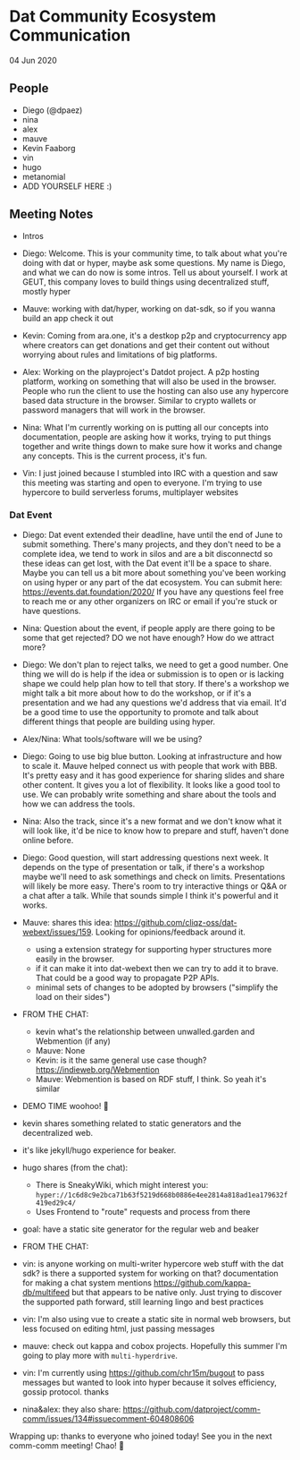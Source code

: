 # Dat Community Ecosystem Communication

04 Jun 2020

## People

* Diego (@dpaez)
* nina
* alex
* mauve
* Kevin Faaborg
* vin
* hugo
* metanomial
* ADD YOURSELF HERE :)

## Meeting Notes

- Intros

- Diego: Welcome. This is your community time, to talk about what you're doing with dat or hyper, maybe ask some questions. My name is Diego, and what we can do now is some intros. Tell us about yourself. I work at GEUT, this company loves to build things using decentralized stuff, mostly hyper
- Mauve: working with dat/hyper, working on dat-sdk, so if you wanna build an app check it out
- Kevin: Coming from ara.one, it's a destkop p2p and cryptocurrency app where creators can get donations and get their content out without worrying about rules and limitations of big platforms.
- Alex: Working on the playproject's Datdot project. A p2p hosting platform, working on something that will also be used in the browser. People who run the client to use the hosting can also use any hypercore based data structure in the browser. Similar to crypto wallets or password managers that will work in the browser.
- Nina: What I'm currently working on is putting all our concepts into documentation, people are asking how it works, trying to put things together and write things down to make sure how it works and change any concepts. This is the current process, it's fun.
- Vin: I just joined because I stumbled into IRC with a question and saw this meeting was starting and open to everyone. I'm trying to use hypercore to build serverless forums, multiplayer websites

### Dat Event

- Diego: Dat event extended their deadline, have until the end of June to submit something. There's many projects, and they don't need to be a complete idea, we tend to work in silos and are a bit disconnectd so these ideas can get lost, with the Dat event it'll be a space to share. Maybe you can tell us a bit more about something you've been working on using hyper or any part of the dat ecosystem. You can submit here: https://events.dat.foundation/2020/ If you have any questions feel free to reach me or any other organizers on IRC or email if you're stuck or have questions.
- Nina: Question about the event, if people apply are there going to be some that get rejected? DO we not have enough? How do we attract more?
- Diego: We don't plan to reject talks, we need to get a good number. One thing we will do is help if the idea or submission is to open or is lacking shape we could help plan how to tell that story. If there's a workshop we might talk a bit more about how to do the workshop, or if it's a presentation and we had any questions we'd address that via email. It'd be a good time to use the opportunity to promote and talk about different things that people are building using hyper.
- Alex/Nina: What tools/software will we be using?
- Diego: Going to use big blue button. Looking at infrastructure and how to scale it. Mauve helped connect us with people that work with BBB. It's pretty easy and it has good experience for sharing slides and share other content. It gives you a lot of flexibility. It looks like a good tool to use. We can probably write something and share about the tools and how we can address the tools.
- Nina: Also the track, since it's a new format and we don't know what it will look like, it'd be nice to know how to prepare and stuff, haven't done online before.
- Diego: Good question, will start addressing questions next week. It depends on the type of presentation or talk, if there's a workshop maybe we'll need to ask somethings and check on limits. Presentations will likely be more easy. There's room to try interactive things or Q&A or a chat after a talk. While that sounds simple I think it's powerful and it works.

- Mauve: shares this idea: https://github.com/cliqz-oss/dat-webext/issues/159. Looking for opinions/feedback around it.
  - using a extension strategy for supporting hyper structures more easily in the browser.
  - if it can make it into dat-webext then we can try to add it to brave. That could be a good way to propagate P2P APIs.
  - minimal sets of changes to be adopted by browsers ("simplify the load on their sides")

- FROM THE CHAT:
  - kevin what's the relationship between unwalled.garden and Webmention (if any)
  - Mauve: None
  - Kevin: is it the same general use case though? https://indieweb.org/Webmention
  - Mauve: Webmention is based on RDF stuff, I think. So yeah it's similar

- DEMO TIME woohoo! :tada:
 - kevin shares something related to static generators and the decentralized web.
 - it's like jekyll/hugo experience for beaker.
 - hugo shares (from the chat):
   - There is SneakyWiki, which might interest you: `hyper://1c6d8c9e2bca71b63f5219d668b0886e4ee2814a818ad1ea179632f419ed29c4/`
   - Uses Frontend to "route" requests and process from there
 - goal: have a static site generator for the regular web and beaker

 - FROM THE CHAT:
  - vin: is anyone working on multi-writer hypercore web stuff with the dat sdk? is there a supported system for working on that? documentation for making a chat system mentions https://github.com/kappa-db/multifeed but that appears to be native only. Just trying to discover the supported path forward, still learning lingo and best practices
  - vin: I'm also using vue to create a static site in normal web browsers, but less focused on editing html, just passing messages 
  - mauve: check out kappa and cobox projects. Hopefully this summer I'm going to play more with `multi-hyperdrive`.
  - vin: I'm currently using https://github.com/chr15m/bugout to pass messages but wanted to look into hyper because it solves efficiency, gossip protocol. thanks
  - nina&alex: they also share: https://github.com/datproject/comm-comm/issues/134#issuecomment-604808606

Wrapping up: thanks to everyone who joined today! See you in the next comm-comm meeting! Chao! :wave:


